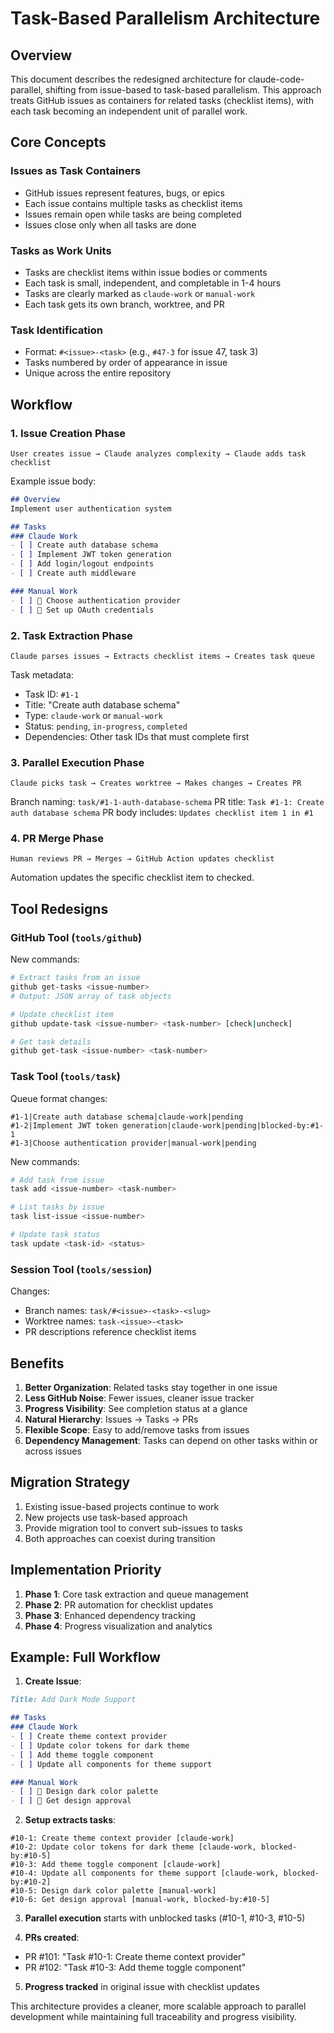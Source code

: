 # Task-Based Parallelism Architecture

## Overview

This document describes the redesigned architecture for claude-code-parallel, shifting from issue-based to task-based parallelism. This approach treats GitHub issues as containers for related tasks (checklist items), with each task becoming an independent unit of parallel work.

## Core Concepts

### Issues as Task Containers
- GitHub issues represent features, bugs, or epics
- Each issue contains multiple tasks as checklist items
- Issues remain open while tasks are being completed
- Issues close only when all tasks are done

### Tasks as Work Units
- Tasks are checklist items within issue bodies or comments
- Each task is small, independent, and completable in 1-4 hours
- Tasks are clearly marked as `claude-work` or `manual-work`
- Each task gets its own branch, worktree, and PR

### Task Identification
- Format: `#<issue>-<task>` (e.g., `#47-3` for issue 47, task 3)
- Tasks numbered by order of appearance in issue
- Unique across the entire repository

## Workflow

### 1. Issue Creation Phase
```
User creates issue → Claude analyzes complexity → Claude adds task checklist
```

Example issue body:
```markdown
## Overview
Implement user authentication system

## Tasks
### Claude Work
- [ ] Create auth database schema
- [ ] Implement JWT token generation
- [ ] Add login/logout endpoints
- [ ] Create auth middleware

### Manual Work
- [ ] 👤 Choose authentication provider
- [ ] 👤 Set up OAuth credentials
```

### 2. Task Extraction Phase
```
Claude parses issues → Extracts checklist items → Creates task queue
```

Task metadata:
- Task ID: `#1-1`
- Title: "Create auth database schema"
- Type: `claude-work` or `manual-work`
- Status: `pending`, `in-progress`, `completed`
- Dependencies: Other task IDs that must complete first

### 3. Parallel Execution Phase
```
Claude picks task → Creates worktree → Makes changes → Creates PR
```

Branch naming: `task/#1-1-auth-database-schema`
PR title: `Task #1-1: Create auth database schema`
PR body includes: `Updates checklist item 1 in #1`

### 4. PR Merge Phase
```
Human reviews PR → Merges → GitHub Action updates checklist
```

Automation updates the specific checklist item to checked.

## Tool Redesigns

### GitHub Tool (`tools/github`)

New commands:
```bash
# Extract tasks from an issue
github get-tasks <issue-number>
# Output: JSON array of task objects

# Update checklist item
github update-task <issue-number> <task-number> [check|uncheck]

# Get task details
github get-task <issue-number> <task-number>
```

### Task Tool (`tools/task`)

Queue format changes:
```
#1-1|Create auth database schema|claude-work|pending
#1-2|Implement JWT token generation|claude-work|pending|blocked-by:#1-1
#1-3|Choose authentication provider|manual-work|pending
```

New commands:
```bash
# Add task from issue
task add <issue-number> <task-number>

# List tasks by issue
task list-issue <issue-number>

# Update task status
task update <task-id> <status>
```

### Session Tool (`tools/session`)

Changes:
- Branch names: `task/#<issue>-<task>-<slug>`
- Worktree names: `task-<issue>-<task>`
- PR descriptions reference checklist items

## Benefits

1. **Better Organization**: Related tasks stay together in one issue
2. **Less GitHub Noise**: Fewer issues, cleaner issue tracker
3. **Progress Visibility**: See completion status at a glance
4. **Natural Hierarchy**: Issues → Tasks → PRs
5. **Flexible Scope**: Easy to add/remove tasks from issues
6. **Dependency Management**: Tasks can depend on other tasks within or across issues

## Migration Strategy

1. Existing issue-based projects continue to work
2. New projects use task-based approach
3. Provide migration tool to convert sub-issues to tasks
4. Both approaches can coexist during transition

## Implementation Priority

1. **Phase 1**: Core task extraction and queue management
2. **Phase 2**: PR automation for checklist updates
3. **Phase 3**: Enhanced dependency tracking
4. **Phase 4**: Progress visualization and analytics

## Example: Full Workflow

1. **Create Issue**:
```markdown
Title: Add Dark Mode Support

## Tasks
### Claude Work
- [ ] Create theme context provider
- [ ] Update color tokens for dark theme
- [ ] Add theme toggle component
- [ ] Update all components for theme support

### Manual Work
- [ ] 👤 Design dark color palette
- [ ] 👤 Get design approval
```

2. **Setup extracts tasks**:
```
#10-1: Create theme context provider [claude-work]
#10-2: Update color tokens for dark theme [claude-work, blocked-by:#10-5]
#10-3: Add theme toggle component [claude-work]
#10-4: Update all components for theme support [claude-work, blocked-by:#10-2]
#10-5: Design dark color palette [manual-work]
#10-6: Get design approval [manual-work, blocked-by:#10-5]
```

3. **Parallel execution** starts with unblocked tasks (#10-1, #10-3, #10-5)

4. **PRs created**:
- PR #101: "Task #10-1: Create theme context provider"
- PR #102: "Task #10-3: Add theme toggle component"

5. **Progress tracked** in original issue with checklist updates

This architecture provides a cleaner, more scalable approach to parallel development while maintaining full traceability and progress visibility.